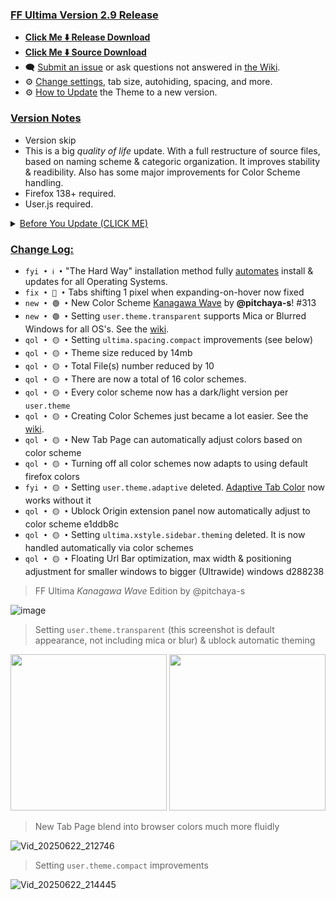 ### <ins> FF Ultima Version 2.9 Release
- **[Click Me ⬇️ Release Download](https://github.com/soulhotel/FF-ULTIMA/releases/download/2.9/ffultima2.9.zip)**
- **[Click Me ⬇️ Source Download](https://github.com/soulhotel/FF-ULTIMA/archive/refs/heads/main.zip)**
- 🗨️ [Submit an issue](https://github.com/soulhotel/FF-ULTIMA/issues/new/choose) or ask questions not answered in [the Wiki](https://github.com/soulhotel/FF-ULTIMA/wiki).
- ⚙️ [Change settings](https://github.com/soulhotel/FF-ULTIMA/wiki/Settings), tab size, autohiding, spacing, and more.
- ⚙️ [How to Update](https://github.com/soulhotel/FF-ULTIMA/wiki/How-to-Update-the-Theme) the Theme to a new version.
  
### <ins> Version Notes
- Version skip
- This is a big *quality of life* update. With a full restructure of source files, based on naming scheme & categoric organization. It improves stability & readibility. Also has some major improvements for Color Scheme handling.
- Firefox 138+ required.
- User.js required.
<!--
- User.js required.
- User.js not required.
- User.js (recommended) not required.
-->

<details><summary><ins>Before You Update (CLICK ME)</summary>

>
- Returning Users: **User.js Required**. To help avoid confusion if a setting is deleted or changed. The about:config page now notifies you when old/deleted/renamed settings are detected. And the theme will work as usually.

https://github.com/user-attachments/assets/e0dfb849-cf89-4818-b196-118757e85c4a

<img src="https://github.com/user-attachments/assets/5dfaa05b-d838-4f5b-9883-148708ba714a" width="50%" />

</details>

### <ins> Change Log:
- `fyi • ℹ️ •` "The Hard Way" installation method fully [automates](https://github.com/soulhotel/git-userChrome) install & updates for all Operating Systems.
- `fix • 🔴 •` Tabs shifting 1 pixel when expanding-on-hover now fixed
- `new • 🟢 •` New Color Scheme [Kanagawa Wave]() by **@pitchaya-s**! #313
- `new • 🟢 •` Setting `user.theme.transparent` supports Mica or Blurred Windows for all OS's. See the [wiki](https://github.com/soulhotel/FF-ULTIMA/wiki/Transparent-Theming).
- `qol • 🟡 •` Setting `ultima.spacing.compact` improvements (see below)
- `qol • 🟡 •` Theme size reduced by 14mb
- `qol • 🟡 •` Total File(s) number reduced by 10
- `qol • 🟡 •` There are now a total of 16 color schemes.
- `qol • 🟡 •` Every color scheme now has a dark/light version per `user.theme`
- `qol • 🟡 •` Creating Color Schemes just became a lot easier. See the [wiki](https://github.com/soulhotel/FF-ULTIMA/wiki/Create-a-Color-Scheme).
- `qol • 🟡 •` New Tab Page can automatically adjust colors based on color scheme
- `qol • 🟡 •` Turning off all color schemes now adapts to using default firefox colors
- `fyi • 🟡 •` Setting `user.theme.adaptive` deleted. [Adaptive Tab Color](https://github.com/soulhotel/FF-ULTIMA/wiki/Adaptive-Tab-Color-Configuration) now works without it
- `qol • 🟡 •` Ublock Origin extension panel now automatically adjust to color scheme e1ddb8c
- `qol • 🟡 •` Setting `ultima.xstyle.sidebar.theming` deleted. It is now handled automatically via color schemes
- `qol • 🟡 •` Floating Url Bar optimization, max width & positioning adjustment for smaller windows to bigger (Ultrawide) windows d288238
<!--
`fyi • ℹ️ •` 
`fix • 🔴 •` 
`new • 🟢 •` 
`qol • 🟡 •` 
`wip • ℹ️ •` 
-->

> FF Ultima *Kanagawa Wave* Edition by @pitchaya-s

![image](https://github.com/user-attachments/assets/748ab6bb-b2c9-421e-abf7-4a05415eb198)

> Setting `user.theme.transparent` (this screenshot is default appearance, not including mica or blur) & ublock automatic theming 

<img src="https://github.com/user-attachments/assets/161e4fb5-610a-42dc-9b61-dc16f554e32f" height="250px" /> <img src="https://github.com/user-attachments/assets/c51b8cdd-d519-4233-8429-c20d98726131" height="250px" />

> New Tab Page blend into browser colors much more fluidly

![Vid_20250622_212746](https://github.com/user-attachments/assets/19db13e5-b785-4018-a947-dd50ce30148f)

> Setting `user.theme.compact` improvements

![Vid_20250622_214445](https://github.com/user-attachments/assets/0457c8ac-16c3-4e87-a4a3-03a845b5dd3a)

